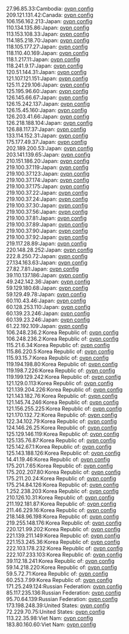 27.96.85.33:Cambodia: [ovpn config](vpn/27_96_85_33.ovpn)  
209.121.131.42:Canada: [ovpn config](vpn/209_121_131_42.ovpn)  
106.156.162.213:Japan: [ovpn config](vpn/106_156_162_213.ovpn)  
110.134.135.86:Japan: [ovpn config](vpn/110_134_135_86.ovpn)  
113.153.108.33:Japan: [ovpn config](vpn/113_153_108_33.ovpn)  
114.185.218.70:Japan: [ovpn config](vpn/114_185_218_70.ovpn)  
118.105.177.27:Japan: [ovpn config](vpn/118_105_177_27.ovpn)  
118.110.40.169:Japan: [ovpn config](vpn/118_110_40_169.ovpn)  
118.1.217.11:Japan: [ovpn config](vpn/118_1_217_11.ovpn)  
118.241.9.17:Japan: [ovpn config](vpn/118_241_9_17.ovpn)  
120.51.144.31:Japan: [ovpn config](vpn/120_51_144_31.ovpn)  
121.107.121.151:Japan: [ovpn config](vpn/121_107_121_151.ovpn)  
125.11.229.106:Japan: [ovpn config](vpn/125_11_229_106.ovpn)  
125.195.96.60:Japan: [ovpn config](vpn/125_195_96_60.ovpn)  
126.145.66.67:Japan: [ovpn config](vpn/126_145_66_67.ovpn)  
126.15.242.137:Japan: [ovpn config](vpn/126_15_242_137.ovpn)  
126.15.45.160:Japan: [ovpn config](vpn/126_15_45_160.ovpn)  
126.203.41.66:Japan: [ovpn config](vpn/126_203_41_66.ovpn)  
126.218.188.104:Japan: [ovpn config](vpn/126_218_188_104.ovpn)  
126.88.117.37:Japan: [ovpn config](vpn/126_88_117_37.ovpn)  
133.114.152.31:Japan: [ovpn config](vpn/133_114_152_31.ovpn)  
175.177.49.37:Japan: [ovpn config](vpn/175_177_49_37.ovpn)  
202.189.200.53:Japan: [ovpn config](vpn/202_189_200_53.ovpn)  
203.141.139.65:Japan: [ovpn config](vpn/203_141_139_65.ovpn)  
210.151.186.20:Japan: [ovpn config](vpn/210_151_186_20.ovpn)  
219.100.37.119:Japan: [ovpn config](vpn/219_100_37_119.ovpn)  
219.100.37.123:Japan: [ovpn config](vpn/219_100_37_123.ovpn)  
219.100.37.174:Japan: [ovpn config](vpn/219_100_37_174.ovpn)  
219.100.37.175:Japan: [ovpn config](vpn/219_100_37_175.ovpn)  
219.100.37.22:Japan: [ovpn config](vpn/219_100_37_22.ovpn)  
219.100.37.24:Japan: [ovpn config](vpn/219_100_37_24.ovpn)  
219.100.37.30:Japan: [ovpn config](vpn/219_100_37_30.ovpn)  
219.100.37.56:Japan: [ovpn config](vpn/219_100_37_56.ovpn)  
219.100.37.81:Japan: [ovpn config](vpn/219_100_37_81.ovpn)  
219.100.37.89:Japan: [ovpn config](vpn/219_100_37_89.ovpn)  
219.100.37.90:Japan: [ovpn config](vpn/219_100_37_90.ovpn)  
219.100.37.92:Japan: [ovpn config](vpn/219_100_37_92.ovpn)  
219.117.28.89:Japan: [ovpn config](vpn/219_117_28_89.ovpn)  
220.148.28.252:Japan: [ovpn config](vpn/220_148_28_252.ovpn)  
222.8.250.72:Japan: [ovpn config](vpn/222_8_250_72.ovpn)  
27.134.163.63:Japan: [ovpn config](vpn/27_134_163_63.ovpn)  
27.82.7.81:Japan: [ovpn config](vpn/27_82_7_81.ovpn)  
39.110.137.186:Japan: [ovpn config](vpn/39_110_137_186.ovpn)  
49.242.142.36:Japan: [ovpn config](vpn/49_242_142_36.ovpn)  
59.129.180.68:Japan: [ovpn config](vpn/59_129_180_68.ovpn)  
59.129.49.78:Japan: [ovpn config](vpn/59_129_49_78.ovpn)  
60.110.43.46:Japan: [ovpn config](vpn/60_110_43_46.ovpn)  
60.128.253.110:Japan: [ovpn config](vpn/60_128_253_110.ovpn)  
60.139.23.246:Japan: [ovpn config](vpn/60_139_23_246.ovpn)  
60.139.23.246:Japan: [ovpn config](vpn/60_139_23_246.ovpn)  
61.22.192.109:Japan: [ovpn config](vpn/61_22_192_109.ovpn)  
106.248.236.2:Korea Republic of: [ovpn config](vpn/106_248_236_2.ovpn)  
106.248.236.2:Korea Republic of: [ovpn config](vpn/106_248_236_2.ovpn)  
115.21.6.34:Korea Republic of: [ovpn config](vpn/115_21_6_34.ovpn)  
115.86.220.5:Korea Republic of: [ovpn config](vpn/115_86_220_5.ovpn)  
115.93.15.7:Korea Republic of: [ovpn config](vpn/115_93_15_7.ovpn)  
119.194.198.80:Korea Republic of: [ovpn config](vpn/119_194_198_80.ovpn)  
119.198.7.226:Korea Republic of: [ovpn config](vpn/119_198_7_226.ovpn)  
119.199.129.242:Korea Republic of: [ovpn config](vpn/119_199_129_242.ovpn)  
121.129.0.113:Korea Republic of: [ovpn config](vpn/121_129_0_113.ovpn)  
121.139.204.226:Korea Republic of: [ovpn config](vpn/121_139_204_226.ovpn)  
121.143.182.76:Korea Republic of: [ovpn config](vpn/121_143_182_76.ovpn)  
121.145.74.246:Korea Republic of: [ovpn config](vpn/121_145_74_246.ovpn)  
121.156.255.225:Korea Republic of: [ovpn config](vpn/121_156_255_225.ovpn)  
121.170.132.72:Korea Republic of: [ovpn config](vpn/121_170_132_72.ovpn)  
122.34.102.79:Korea Republic of: [ovpn config](vpn/122_34_102_79.ovpn)  
124.146.26.25:Korea Republic of: [ovpn config](vpn/124_146_26_25.ovpn)  
125.129.146.119:Korea Republic of: [ovpn config](vpn/125_129_146_119.ovpn)  
125.135.76.87:Korea Republic of: [ovpn config](vpn/125_135_76_87.ovpn)  
125.142.67.1:Korea Republic of: [ovpn config](vpn/125_142_67_1.ovpn)  
125.143.188.126:Korea Republic of: [ovpn config](vpn/125_143_188_126.ovpn)  
14.41.19.46:Korea Republic of: [ovpn config](vpn/14_41_19_46.ovpn)  
175.201.7.65:Korea Republic of: [ovpn config](vpn/175_201_7_65.ovpn)  
175.202.207.80:Korea Republic of: [ovpn config](vpn/175_202_207_80.ovpn)  
175.211.20.24:Korea Republic of: [ovpn config](vpn/175_211_20_24.ovpn)  
175.214.84.126:Korea Republic of: [ovpn config](vpn/175_214_84_126.ovpn)  
1.252.238.203:Korea Republic of: [ovpn config](vpn/1_252_238_203.ovpn)  
210.126.10.31:Korea Republic of: [ovpn config](vpn/210_126_10_31.ovpn)  
211.192.181.87:Korea Republic of: [ovpn config](vpn/211_192_181_87.ovpn)  
211.46.229.16:Korea Republic of: [ovpn config](vpn/211_46_229_16.ovpn)  
218.148.96.198:Korea Republic of: [ovpn config](vpn/218_148_96_198.ovpn)  
219.255.148.176:Korea Republic of: [ovpn config](vpn/219_255_148_176.ovpn)  
220.121.99.202:Korea Republic of: [ovpn config](vpn/220_121_99_202.ovpn)  
221.139.211.149:Korea Republic of: [ovpn config](vpn/221_139_211_149.ovpn)  
221.153.245.36:Korea Republic of: [ovpn config](vpn/221_153_245_36.ovpn)  
222.103.178.232:Korea Republic of: [ovpn config](vpn/222_103_178_232.ovpn)  
222.107.233.103:Korea Republic of: [ovpn config](vpn/222_107_233_103.ovpn)  
39.112.18.241:Korea Republic of: [ovpn config](vpn/39_112_18_241.ovpn)  
59.14.218.220:Korea Republic of: [ovpn config](vpn/59_14_218_220.ovpn)  
59.5.72.71:Korea Republic of: [ovpn config](vpn/59_5_72_71.ovpn)  
60.253.7.99:Korea Republic of: [ovpn config](vpn/60_253_7_99.ovpn)  
171.25.249.124:Russian Federation: [ovpn config](vpn/171_25_249_124.ovpn)  
85.117.235.136:Russian Federation: [ovpn config](vpn/85_117_235_136.ovpn)  
95.70.64.139:Russian Federation: [ovpn config](vpn/95_70_64_139.ovpn)  
173.198.248.39:United States: [ovpn config](vpn/173_198_248_39.ovpn)  
72.229.70.75:United States: [ovpn config](vpn/72_229_70_75.ovpn)  
113.22.35.98:Viet Nam: [ovpn config](vpn/113_22_35_98.ovpn)  
183.80.160.60:Viet Nam: [ovpn config](vpn/183_80_160_60.ovpn)  
